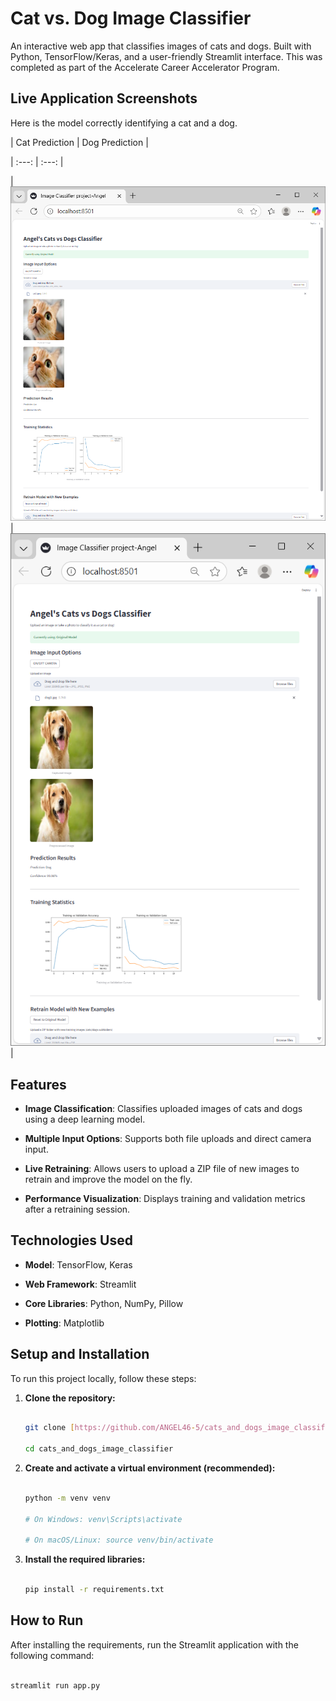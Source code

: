 # Cat vs. Dog Image Classifier

An interactive web app that classifies images of cats and dogs. Built with Python, TensorFlow/Keras, and a user-friendly Streamlit interface. This was completed as part of the Accelerate Career Accelerator Program.



## Live Application Screenshots

Here is the model correctly identifying a cat and a dog.

| Cat Prediction | Dog Prediction |

| :---: | :---: |

| ![Cat Prediction Screenshot](cat-prediction.png) | ![Dog Prediction Screenshot](dog-prediction.png) |



## Features

- **Image Classification**: Classifies uploaded images of cats and dogs using a deep learning model.

- **Multiple Input Options**: Supports both file uploads and direct camera input.

- **Live Retraining**: Allows users to upload a ZIP file of new images to retrain and improve the model on the fly.

- **Performance Visualization**: Displays training and validation metrics after a retraining session.



## Technologies Used

- **Model**: TensorFlow, Keras

- **Web Framework**: Streamlit

- **Core Libraries**: Python, NumPy, Pillow

- **Plotting**: Matplotlib



## Setup and Installation

To run this project locally, follow these steps:

1.  **Clone the repository:**

    ```sh

    git clone [https://github.com/ANGEL46-5/cats_and_dogs_image_classifier.git](https://github.com/ANGEL46-5/cats_and_dogs_image_classifier.git)

    cd cats_and_dogs_image_classifier

    ```

2.  **Create and activate a virtual environment (recommended):**

    ```sh

    python -m venv venv

    # On Windows: venv\Scripts\activate

    # On macOS/Linux: source venv/bin/activate

    ```


3.  **Install the required libraries:**

    ```sh

    pip install -r requirements.txt

    ```



## How to Run

After installing the requirements, run the Streamlit application with the following command:

```sh

streamlit run app.py
